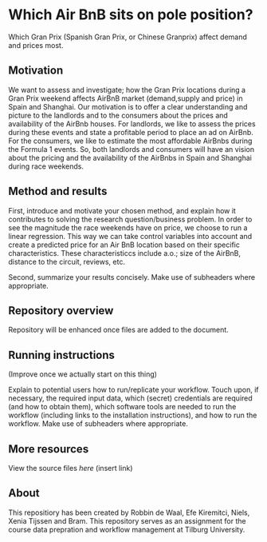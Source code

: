 # Which Air BnB sits on pole position? 

Which Gran Prix (Spanish Gran Prix, or Chinese Granprix) affect demand and prices most. 

## Motivation

We want to assess and investigate; how the Gran Prix locations during a Gran Prix weekend affects AirBnB market (demand,supply and price) in Spain and Shanghai. Our motivation is to offer a clear understanding and picture to the landlords and to the consumers about the prices and availability of the AirBnb houses. For landlords, we like to assess the prices during these events and state a profitable period to place an ad on AirBnb. For the consumers, we like to estimate the most affordable AirBnbs during the Formula 1 events. So, both landlords and consumers will have an vision about the pricing and the availability of the AirBnbs in Spain and Shanghai during race weekends.

## Method and results

First, introduce and motivate your chosen method, and explain how it contributes to solving the research question/business problem.
In order to see the magnitude the race weekends have on price, we choose to run a linear regression. This way we can take control variables into account and create a predicted price for an Air BnB location based on their specific characteristics. These characteristiccs include a.o.; size of the AirBnB, distance to the circuit, reviews, etc. 

Second, summarize your results concisely. Make use of subheaders where appropriate.

## Repository overview

Repository will be enhanced once files are added to the document. 

## Running instructions
(Improve once we actually start on this thing)

Explain to potential users how to run/replicate your workflow. Touch upon, if necessary, the required input data, which (secret) credentials are required (and how to obtain them), which software tools are needed to run the workflow (including links to the installation instructions), and how to run the workflow. Make use of subheaders where appropriate.

## More resources

View the source files _here_ (insert link)

## About

This repositiory has been created by Robbin de Waal, Efe Kiremitci, Niels, Xenia Tijssen and Bram. This repository serves as an assignment for the course data prepration and workflow management at Tilburg University. 
